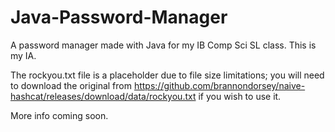 # Java-Password-Manager
A password manager made with Java for my IB Comp Sci SL class. This is my IA.

The rockyou.txt file is a placeholder due to file size limitations; you will need to download the original from https://github.com/brannondorsey/naive-hashcat/releases/download/data/rockyou.txt if you wish to use it.

More info coming soon.
